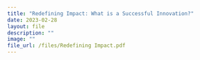 ```yaml
---
title: "Redefining Impact: What is a Successful Innovation?"
date: 2023-02-28
layout: file
description: ""
image: ""
file_url: /files/Redefining Impact.pdf
---
```


